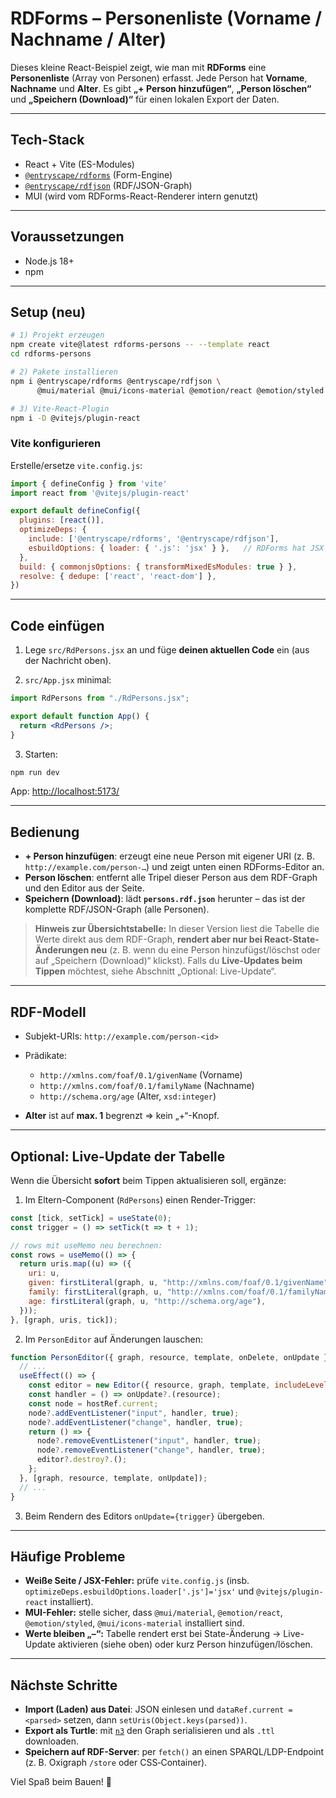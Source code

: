 # RDForms – Personenliste (Vorname / Nachname / Alter)

Dieses kleine React-Beispiel zeigt, wie man mit **RDForms** eine **Personenliste** (Array von Personen) erfasst.
Jede Person hat **Vorname**, **Nachname** und **Alter**.
Es gibt **„+ Person hinzufügen“**, **„Person löschen“** und **„Speichern (Download)“** für einen lokalen Export der Daten.

---

## Tech-Stack

* React + Vite (ES-Modules)
* [`@entryscape/rdforms`](https://rdforms.org/) (Form-Engine)
* [`@entryscape/rdfjson`](https://www.npmjs.com/package/@entryscape/rdfjson) (RDF/JSON-Graph)
* MUI (wird vom RDForms-React-Renderer intern genutzt)

---

## Voraussetzungen

* Node.js 18+
* npm

---

## Setup (neu)

```bash
# 1) Projekt erzeugen
npm create vite@latest rdforms-persons -- --template react
cd rdforms-persons

# 2) Pakete installieren
npm i @entryscape/rdforms @entryscape/rdfjson \
      @mui/material @mui/icons-material @emotion/react @emotion/styled

# 3) Vite-React-Plugin
npm i -D @vitejs/plugin-react
```

### Vite konfigurieren

Erstelle/ersetze `vite.config.js`:

```js
import { defineConfig } from 'vite'
import react from '@vitejs/plugin-react'

export default defineConfig({
  plugins: [react()],
  optimizeDeps: {
    include: ['@entryscape/rdforms', '@entryscape/rdfjson'],
    esbuildOptions: { loader: { '.js': 'jsx' } },   // RDForms hat JSX in .js
  },
  build: { commonjsOptions: { transformMixedEsModules: true } },
  resolve: { dedupe: ['react', 'react-dom'] },
})
```

---

## Code einfügen

1. Lege `src/RdPersons.jsx` an und füge **deinen aktuellen Code** ein (aus der Nachricht oben).

2. `src/App.jsx` minimal:

```jsx
import RdPersons from "./RdPersons.jsx";

export default function App() {
  return <RdPersons />;
}
```

3. Starten:

```bash
npm run dev
```

App: [http://localhost:5173/](http://localhost:5173/)

---

## Bedienung

* **+ Person hinzufügen**: erzeugt eine neue Person mit eigener URI (z. B. `http://example.com/person-…`) und zeigt unten einen RDForms-Editor an.
* **Person löschen**: entfernt alle Tripel dieser Person aus dem RDF-Graph und den Editor aus der Seite.
* **Speichern (Download)**: lädt **`persons.rdf.json`** herunter – das ist der komplette RDF/JSON-Graph (alle Personen).

> **Hinweis zur Übersichtstabelle:**
> In dieser Version liest die Tabelle die Werte direkt aus dem RDF-Graph, **rendert aber nur bei React-State-Änderungen neu** (z. B. wenn du eine Person hinzufügst/löschst oder auf „Speichern (Download)“ klickst).
> Falls du **Live-Updates beim Tippen** möchtest, siehe Abschnitt „Optional: Live-Update“.

---

## RDF-Modell

* Subjekt-URIs: `http://example.com/person-<id>`
* Prädikate:

  * `http://xmlns.com/foaf/0.1/givenName` (Vorname)
  * `http://xmlns.com/foaf/0.1/familyName` (Nachname)
  * `http://schema.org/age` (Alter, `xsd:integer`)
* **Alter** ist auf **max. 1** begrenzt ⇒ kein „+“-Knopf.

---

## Optional: Live-Update der Tabelle

Wenn die Übersicht **sofort** beim Tippen aktualisieren soll, ergänze:

1. Im Eltern-Component (`RdPersons`) einen Render-Trigger:

```jsx
const [tick, setTick] = useState(0);
const trigger = () => setTick(t => t + 1);

// rows mit useMemo neu berechnen:
const rows = useMemo(() => {
  return uris.map((u) => ({
    uri: u,
    given: firstLiteral(graph, u, "http://xmlns.com/foaf/0.1/givenName"),
    family: firstLiteral(graph, u, "http://xmlns.com/foaf/0.1/familyName"),
    age: firstLiteral(graph, u, "http://schema.org/age"),
  }));
}, [graph, uris, tick]);
```

2. Im `PersonEditor` auf Änderungen lauschen:

```jsx
function PersonEditor({ graph, resource, template, onDelete, onUpdate }) {
  // ...
  useEffect(() => {
    const editor = new Editor({ resource, graph, template, includeLevel: "optional" }, hostRef.current);
    const handler = () => onUpdate?.(resource);
    const node = hostRef.current;
    node?.addEventListener("input", handler, true);
    node?.addEventListener("change", handler, true);
    return () => {
      node?.removeEventListener("input", handler, true);
      node?.removeEventListener("change", handler, true);
      editor?.destroy?.();
    };
  }, [graph, resource, template, onUpdate]);
  // ...
}
```

3. Beim Rendern des Editors `onUpdate={trigger}` übergeben.

---

## Häufige Probleme

* **Weiße Seite / JSX-Fehler:** prüfe `vite.config.js` (insb. `optimizeDeps.esbuildOptions.loader['.js']='jsx'` und `@vitejs/plugin-react` installiert).
* **MUI-Fehler:** stelle sicher, dass `@mui/material`, `@emotion/react`, `@emotion/styled`, `@mui/icons-material` installiert sind.
* **Werte bleiben „–“:** Tabelle rendert erst bei State-Änderung → Live-Update aktivieren (siehe oben) oder kurz Person hinzufügen/löschen.

---

## Nächste Schritte

* **Import (Laden) aus Datei**: JSON einlesen und `dataRef.current = <parsed>` setzen, dann `setUris(Object.keys(parsed))`.
* **Export als Turtle**: mit [`n3`](https://www.npmjs.com/package/n3) den Graph serialisieren und als `.ttl` downloaden.
* **Speichern auf RDF-Server**: per `fetch()` an einen SPARQL/LDP-Endpoint (z. B. Oxigraph `/store` oder CSS‐Container).

Viel Spaß beim Bauen! 🚀
